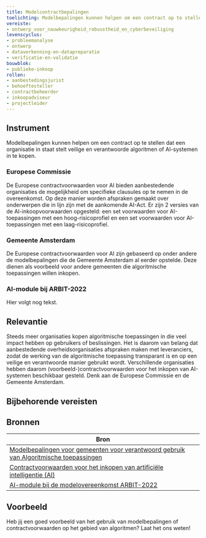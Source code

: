```yaml
---
title: Modelcontractbepalingen
toelichting: Modelbepalingen kunnen helpen om een contract op te stellen dat een organisatie in staat stelt veilige en verantwoorde algoritmen of AI-systemen in te kopen.
vereiste:
- ontwerp_voor_nauwkeurigheid_robuustheid_en_cyberbeveiliging
levenscyclus:
- probleemanalyse
- ontwerp
- dataverkenning-en-datapreparatie
- verificatie-en-validatie
bouwblok:
- publieke-inkoop
rollen:
- aanbestedingsjurist
- behoeftesteller
- contractbeheerder
- inkoopadviseur
- projectleider
---
```


<!-- tags -->

## Instrument

Modelbepalingen kunnen helpen om een contract op te stellen dat een organisatie in staat stelt veilige en verantwoorde algoritmen of AI-systemen in te kopen.

### Europese Commissie
De Europese contractvoorwaarden voor AI bieden aanbestedende organisaties de mogelijkheid om specifieke clausules op te nemen in de overeenkomst. Op deze manier worden afspraken gemaakt over onderwerpen die in lijn zijn met de aankomende AI-Act. Er zijn 2 versies van de AI-inkoopvoorwaarden opgesteld: een set voorwaarden voor AI-toepassingen met een hoog-risicoprofiel en een set voorwaarden voor AI-toepassingen met een laag-risicoprofiel.

### Gemeente Amsterdam
De Europese contractvoorwaarden voor AI zijn gebaseerd op onder andere de modelbepalingen die de Gemeente Amsterdam al eerder opstelde. Deze dienen als voorbeeld voor andere gemeenten die algoritmische toepassingen willen inkopen.

### AI-module bij ARBIT-2022
Hier volgt nog tekst.

## Relevantie

Steeds meer organisaties kopen algoritmische toepassingen in die veel impact hebben op gebruikers of beslissingen. Het is daarom van belang dat aanbestedende overheidsorganisaties afspraken maken met leveranciers, zodat de werking van de algoritmische toepassing transparant is en op een veilige en verantwoorde manier gebruikt wordt. Verschillende organisaties hebben daarom (voorbeeld-)contractvoorwaarden voor het inkopen van AI-systemen beschikbaar gesteld. Denk aan de Europese Commissie en de Gemeente Amsterdam.

## Bijbehorende vereisten

<!-- list_vereisten_on_maatregelen_page -->

## Bronnen

| Bron                        |
|-----------------------------|
|[Modelbepalingen voor gemeenten voor verantwoord gebruik van Algoritmische toepassingen](https://www.amsterdam.nl/innovatie/digitalisering-technologie/algoritmen-ai/contractvoorwaarden-algoritmen/)|
|[Contractvoorwaarden voor het inkopen van artificiële intelligentie (AI)](https://www.pianoo.nl/nl/document/21644/contractvoorwaarden-voor-het-inkopen-van-artificiele-intelligentie-ai)|
|[AI-module bij de modelovereenkomst ARBIT-2022](https://www.pianoo.nl/nl/actueel/nieuws/nieuw-ai-module-bij-de-modelovereenkomst-arbit-2022)|

## Voorbeeld

Heb jij een goed voorbeeld van het gebruik van modelbepalingen of contractvoorwaarden op het gebied van algoritmen? Laat het ons weten!
